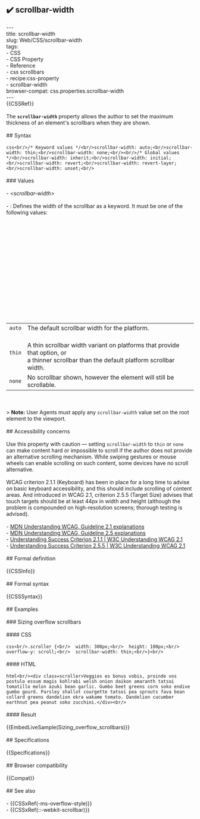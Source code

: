 ## ✔️ scrollbar-width 
 ---<br/>title: scrollbar-width<br/>slug: Web/CSS/scrollbar-width<br/>tags:<br/>  - CSS<br/>  - CSS Property<br/>  - Reference<br/>  - css scrollbars<br/>  - recipe:css-property<br/>  - scrollbar-width<br/>browser-compat: css.properties.scrollbar-width<br/>---<br/>{{CSSRef}}<br/><br/>The **`scrollbar-width`** property allows the author to set the maximum thickness of an element's scrollbars when they are shown.<br/><br/>## Syntax<br/><br/>```css<br/>/* Keyword values */<br/>scrollbar-width: auto;<br/>scrollbar-width: thin;<br/>scrollbar-width: none;<br/><br/>/* Global values */<br/>scrollbar-width: inherit;<br/>scrollbar-width: initial;<br/>scrollbar-width: revert;<br/>scrollbar-width: revert-layer;<br/>scrollbar-width: unset;<br/>```<br/><br/>### Values<br/><br/>- _\<scrollbar-width>_<br/><br/>  - : Defines the width of the scrollbar as a keyword. It must be one of the following values:<br/><br/>    <table class=standard-table><br/>      <tbody><br/>        <tr><br/>          <td><code>auto</code></td><br/>          <td>The default scrollbar width for the platform.</td><br/>        </tr><br/>        <tr><br/>          <td><code>thin</code></td><br/>          <td><br/>            A thin scrollbar width variant on platforms that provide that option, or<br/>            a thinner scrollbar than the default platform scrollbar width.<br/>          </td><br/>        </tr><br/>        <tr><br/>          <td><code>none</code></td><br/>          <td>No scrollbar shown, however the element will still be scrollable.</td><br/>        </tr><br/>      </tbody><br/>    </table><br/><br/>    > **Note:** User Agents must apply any `scrollbar-width` value set on the root element to the viewport.<br/><br/>## Accessibility concerns<br/><br/>Use this property with caution — setting `scrollbar-width` to `thin` or `none` can make content hard or impossible to scroll if the author does not provide an alternative scrolling mechanism. While swiping gestures or mouse wheels can enable scrolling on such content, some devices have no scroll alternative.<br/><br/>WCAG criterion 2.1.1 (Keyboard) has been in place for a long time to advise on basic keyboard accessibility, and this should include scrolling of content areas. And introduced in WCAG 2.1, criterion 2.5.5 (Target Size) advises that touch targets should be at least 44px in width and height (although the problem is compounded on high-resolution screens; thorough testing is advised).<br/><br/>- [MDN Understanding WCAG, Guideline 2.1 explanations](/en-US/docs/Web/Accessibility/Understanding_WCAG/Operable#Guideline_2.1_%E2%80%94_Keyboard_Accessible_Make_all_functionality_available_from_a_keyboard)<br/>- [MDN Understanding WCAG, Guideline 2.5 explanations](/en-US/docs/Web/Accessibility/Understanding_WCAG/Operable#Guideline_2.5_Input_Modalities_Make_it_easier_for_users_to_operate_functionality_through_various_inputs_beyond_keyboard.s/)<br/>- [Understanding Success Criterion 2.1.1 | W3C Understanding WCAG 2.1](https://www.w3.org/WAI/WCAG21/Understanding/keyboard)<br/>- [Understanding Success Criterion 2.5.5 | W3C Understanding WCAG 2.1](https://www.w3.org/WAI/WCAG21/Understanding/target-size.html)<br/><br/>## Formal definition<br/><br/>{{CSSInfo}}<br/><br/>## Formal syntax<br/><br/>{{CSSSyntax}}<br/><br/>## Examples<br/><br/>### Sizing overflow scrollbars<br/><br/>#### CSS<br/><br/>```css<br/>.scroller {<br/>  width: 300px;<br/>  height: 100px;<br/>  overflow-y: scroll;<br/>  scrollbar-width: thin;<br/>}<br/>```<br/><br/>#### HTML<br/><br/>```html<br/><div class=scroller>Veggies es bonus vobis, proinde vos postulo essum magis kohlrabi welsh onion daikon amaranth tatsoi tomatillo melon azuki bean garlic. Gumbo beet greens corn soko endive gumbo gourd. Parsley shallot courgette tatsoi pea sprouts fava bean collard greens dandelion okra wakame tomato. Dandelion cucumber earthnut pea peanut soko zucchini.</div><br/>```<br/><br/>#### Result<br/><br/>{{EmbedLiveSample(Sizing_overflow_scrollbars)}}<br/><br/>## Specifications<br/><br/>{{Specifications}}<br/><br/>## Browser compatibility<br/><br/>{{Compat}}<br/><br/>## See also<br/><br/>- {{CSSxRef(-ms-overflow-style)}}<br/>- {{CSSxRef(::-webkit-scrollbar)}}<br/>